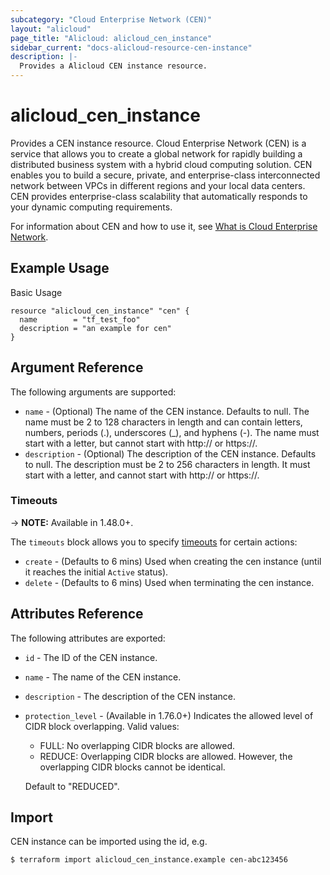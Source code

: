 ```yaml
---
subcategory: "Cloud Enterprise Network (CEN)"
layout: "alicloud"
page_title: "Alicloud: alicloud_cen_instance"
sidebar_current: "docs-alicloud-resource-cen-instance"
description: |-
  Provides a Alicloud CEN instance resource.
---
```


# alicloud\_cen_instance

Provides a CEN instance resource. Cloud Enterprise Network (CEN) is a service that allows you to create a global network for rapidly building a distributed business system with a hybrid cloud computing solution. CEN enables you to build a secure, private, and enterprise-class interconnected network between VPCs in different regions and your local data centers. CEN provides enterprise-class scalability that automatically responds to your dynamic computing requirements.

For information about CEN and how to use it, see [What is Cloud Enterprise Network](https://www.alibabacloud.com/help/doc-detail/59870.htm).

## Example Usage

Basic Usage

```
resource "alicloud_cen_instance" "cen" {
  name        = "tf_test_foo"
  description = "an example for cen"
}
```
## Argument Reference

The following arguments are supported:

* `name` - (Optional) The name of the CEN instance. Defaults to null. The name must be 2 to 128 characters in length and can contain letters, numbers, periods (.), underscores (_), and hyphens (-). The name must start with a letter, but cannot start with http:// or https://.
* `description` - (Optional) The description of the CEN instance. Defaults to null. The description must be 2 to 256 characters in length. It must start with a letter, and cannot start with http:// or https://.

### Timeouts

-> **NOTE:** Available in 1.48.0+.

The `timeouts` block allows you to specify [timeouts](https://www.terraform.io/docs/configuration-0-11/resources.html#timeouts) for certain actions:

* `create` - (Defaults to 6 mins) Used when creating the cen instance (until it reaches the initial `Active` status). 
* `delete` - (Defaults to 6 mins) Used when terminating the cen instance. 

## Attributes Reference

The following attributes are exported:

* `id` - The ID of the CEN instance.
* `name` - The name of the CEN instance.
* `description` - The description of the CEN instance.
* `protection_level` - (Available in 1.76.0+) Indicates the allowed level of CIDR block overlapping. Valid values:
   - FULL: No overlapping CIDR blocks are allowed.
   - REDUCE: Overlapping CIDR blocks are allowed. However, the overlapping CIDR blocks cannot be identical.
   
   Default to "REDUCED".

## Import

CEN instance can be imported using the id, e.g.

```
$ terraform import alicloud_cen_instance.example cen-abc123456
```


